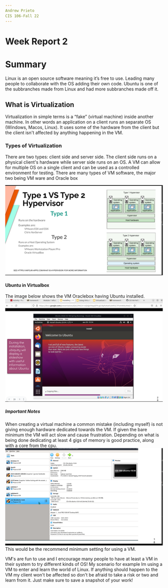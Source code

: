 ```yaml
--- 
Andrew Prieto 
CIS 106-Fall 22
---
```


# Week Report 2

# Summary 
Linux is an open source software meaning it’s free to use.  Leading many people to collaborate with the OS adding their own code. Ubuntu is one of the subbranches made from Linux and had more subbranches made off it.

## What is Virtualization 
Virtualization in simple terms is a “fake” (virtual machine) inside another machine. In other words an application on a client runs an separate OS (Windows, Macos, Linux). It uses some of the hardware from the client but the client isn't affected by anything happening in the VM.

### Types of Virtualization 
There are two types: client side and server side. The client side runs on a physical client's hardware while server side runs on an OS. A VM can allow for multiple OS on a single client and can be used as a controlled environment for testing. There are many types of VM software, the major two being VM ware and Oracle box

![Server side](Virtualizationpng.png)
#### Ubuntu in Virtualbox 
The image below shows the VM Oraclebox having Ubuntu installed. 
![Ubuntu in the VM](Ubuntu.png) 
##### Important Notes 

When creating a virtual machine a common mistake (including myself) is not giving enough hardware dedicated towards the VM. If given the bare minimum the VM will act slow and cause frustration. Depending on what is being done dedicating at least 4 gigs of memory is good practice, along with a core from the cpu. 
![System info](systemusage.png) This would be the recommend minimum setting for using a VM. 

VM's are fun to use and I encourage many people to have at least a VM in their system to try different kinds of OS! My scenario for example Im using a VM to enter and learn the world of Linux. If anything should happen to the VM my client won't be affected so don't be afraid to take a risk or two and learn from it. Just make sure to save a snapshot of your work! 